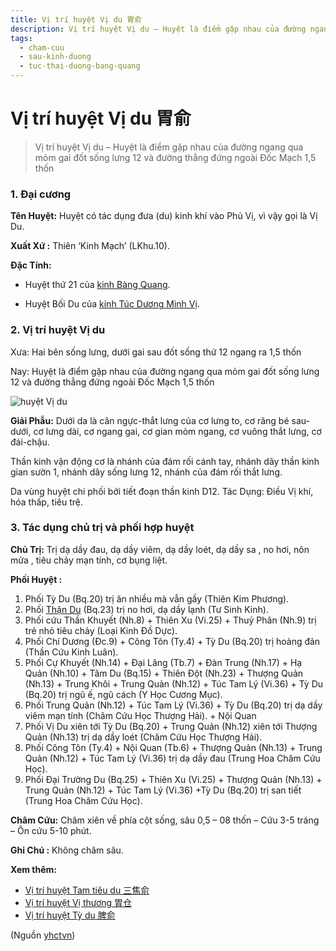 ```yaml
---
title: Vị trí huyệt Vị du 胃俞
description: Vị trí huyệt Vị du – Huyệt là điểm gặp nhau của đường ngang qua mỏm gai đốt sống lưng 12 và đường thẳng đứng ngoài  1,5 thốn
tags:
  - cham-cuu
  - sau-kinh-duong
  - tuc-thai-duong-bang-quang
---
```


# Vị trí huyệt Vị du 胃俞 

> Vị trí huyệt Vị du – Huyệt là điểm gặp nhau của đường ngang qua mỏm gai đốt sống lưng 12 và đường thẳng đứng ngoài Đốc Mạch 1,5 thốn

### 1. Đại cương

**Tên Huyệt:** Huyệt có tác dụng đưa (du) kinh khí vào Phủ Vị, vì vậy gọi là Vị Du.

**Xuất Xứ :** Thiên ‘Kinh Mạch’ (LKhu.10).

**Đặc Tính:**

+ Huyệt thứ 21 của [kinh Bàng Quang](/yhctvn/kinh-tuc-thai-duong-bang-quang/).

+ Huyệt Bối Du của [kinh Túc Dương Minh Vị](/yhctvn/kinh-tuc-duong-minh-vi/).

### 2. Vị trí huyệt Vị du

Xưa: Hai bên sống lưng, dưới gai sau đốt sống thứ 12 ngang ra 1,5 thốn

Nay: Huyệt là điểm gặp nhau của đường ngang qua mỏm gai đốt sống lưng 12 và đường thẳng đứng ngoài Đốc Mạch 1,5 thốn

![huyệt Vị du](/imgs/yhctvn/huyet-vi-du-300x169.jpg)

**Giải Phẫu:** Dưới da là cân ngực-thắt lưng của cơ lưng to, cơ răng bé sau-dưới, cơ lưng dài, cơ ngang gai, cơ gian mỏm ngang, cơ vuông thắt lưng, cơ đái-chậu.

Thần kinh vận động cơ là nhánh của đám rối cánh tay, nhánh dây thần kinh gian sườn 1, nhánh dây sống lưng 12, nhánh của đám rối thắt lưng.

Da vùng huyệt chi phối bởi tiết đoạn thần kinh D12. Tác Dụng: Điều Vị khí, hóa thấp, tiêu trệ.

### 3. Tác dụng chủ trị và phối hợp huyệt

**Chủ Trị:** Trị dạ dầy đau, dạ dầy viêm, dạ dầy loét, dạ dầy sa , no hơi, nôn mửa , tiêu chảy mạn tính, cơ bụng liệt.

**Phối Huyệt :**

1. Phối Tỳ Du (Bq.20) trị ăn nhiều mà vẫn gầy (Thiên Kim Phương).
2. Phối [Thận Du](/yhctvn/vi-tri-huyet-than-du-%e8%82%be%e4%bf%9e/) (Bq.23) trị no hơi, dạ dầy lạnh (Tư Sinh Kinh).
3. Phối cứu Thần Khuyết (Nh.8) + Thiên Xu (Vi.25) + Thuỷ Phân (Nh.9) trị trẻ nhỏ tiêu chảy (Loại Kinh Đồ Dực).
4. Phối Chí Dương (Đc.9) + Công Tôn (Ty.4) + Tỳ Du (Bq.20) trị hoàng đản (Thần Cứu Kinh Luân).
5. Phối Cự Khuyết (Nh.14) + Đại Lăng (Tb.7) + Đàn Trung (Nh.17) + Hạ Quản (Nh.10) + Tâm Du (Bq.15) + Thiên Đột (Nh.23) + Thượng Quản (Nh.13) + Trung Khôi + Trung Quản (Nh.12) + Túc Tam Lý (Vi.36) + Tỳ Du (Bq.20) trị ngũ ế, ngũ cách (Y Học Cương Mục).
6. Phối Trung Quản (Nh.12) + Túc Tam Lý (Vi.36) + Tỳ Du (Bq.20) trị dạ dầy viêm mạn tính (Châm Cứu Học Thượng Hải). + Nội Quan
7. Phối Vị Du xiên tới Tỳ Du (Bq.20) + Trung Quản (Nh.12) xiên tới Thượng Quản (Nh.13) trị dạ dầy loét (Châm Cứu Học Thượng Hải).
8. Phối Công Tôn (Ty.4) + Nội Quan (Tb.6) + Thượng Quản (Nh.13) + Trung Quản (Nh.12) + Túc Tam Lý (Vi.36) trị dạ dầy đau (Trung Hoa Châm Cứu Học).
9. Phối Đại Trường Du (Bq.25) + Thiên Xu (Vi.25) + Thượng Quản (Nh.13) + Trung Quản (Nh.12) + Túc Tam Lý (Vi.36) +Tỳ Du (Bq.20) trị san tiết (Trung Hoa Châm Cứu Học).

**Châm Cứu:** Châm xiên về phía cột sống, sâu 0,5 – 08 thốn – Cứu 3-5 tráng – Ôn cứu 5-10 phút.

**Ghi Chú :** Không châm sâu.

**Xem thêm:**

* [Vị trí huyệt Tam tiêu du 三焦俞](/yhctvn/vi-tri-huyet-tam-tieu-du-%e4%b8%89%e7%84%a6%e4%bf%9e/)
* [Vị trí huyệt Vị thương 胃仓](/yhctvn/vi-tri-huyet-vi-thuong-%e8%83%83%e4%bb%93/)
* [Vị trí huyệt Tỳ du 脾俞](/yhctvn/vi-tri-huyet-ty-du-%e8%84%be%e4%bf%9e/)

(Nguồn <a href="https://yhctvn.com/vi-tri-huyet-vi-du-胃俞/" target="_blank">yhctvn</a>)
